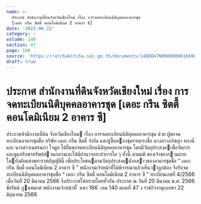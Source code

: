 ```yaml
---
name: >-
  ประกาศ สำนักงานที่ดินจังหวัดเชียงใหม่ เรื่อง การจดทะเบียนนิติบุคคลอาคารชุด
  [เดอะ กรีน ซิตตี้ คอนโดมิเนียม 2 อาคาร ซี]
date: '2023-06-22'
category: ง
volume: 140
section: 47
page: 166
source: 'https://ratchakitcha.soc.go.th/documents/140D047N0000000016600.pdf'
draft: true
---
```


# ประกาศ สำนักงานที่ดินจังหวัดเชียงใหม่ เรื่อง การจดทะเบียนนิติบุคคลอาคารชุด [เดอะ กรีน ซิตตี้ คอนโดมิเนียม 2 อาคาร ซี]

ประกาศสํานักงานที่ดิน จังหวัดเชียงใหม เรื่อง การจดทะเบียนนิติบุคคลอาคารชุด ด้วย ผู้ขอจดทะเบียนอาคารชุดชื่อ บริษัท เดอะ กรีน ซิตตี้ จํากัด และผู้ซื้อหองชุดรายแรกชื่อ นางสาวอภิชญา ทองดี และ นางสาวเนตรนภา ใจมูล ได้ยื่นขอจดทะเบียนนิติบุคคลอาคารชุด โดยมีวัตถุประสงคเพื่อจัดการและดูแลรักษาทรัพย์สวนกลางและให้มีอํานาจกระทําการใด ๆ ทั้งนี้ ตามมติ ของเจ้าของรวมภายใตบังคับแห่งพระราชบัญญัตินี้ เพื่อประโยชนตามวัตถุประสงคดังกลาวของอาคารชุดชื่อ “ เดอะ กรีน ซิตตี้ คอนโดมิเนียม 2 อาคาร ซี ” พนักงานเจ้าหน้าที่ได้พิจารณาแล้วเห็นวาถูกต้อง จึงรับจดทะเบียนนิติบุคคลอาคารชุดชื่อ “ เดอะ กรีน ซิตตี้ คอนโดมิเนียม 2 อาคาร ซี ” ทะเบียนเลขที่ 4/2566 เมื่อวันที่ 20 มีนาคม 2566 จึงประกาศให้ทราบโดยทั่วกัน ประกาศ ณ วันที่ 20 มีนาคม พ.ศ. 2566 ชัยรัตน์ ภูนพมาศ พนักงานเจ้าหน้าที่ ้ หนา 166 ่ เลม 140 ตอนที่ 47 ง ราชกิจจานุเบกษา 22 มิถุนายน 2566
